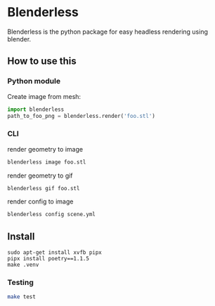 # Blenderless

Blenderless is the python package for easy headless rendering using blender.

## How to use this

### Python module

Create image from mesh:

```python
import blenderless
path_to_foo_png = blenderless.render('foo.stl')
```

### CLI

render geometry to image

```sh
blenderless image foo.stl
```

render geometry to gif

```sh
blenderless gif foo.stl
```

render config to image

```sh
blenderless config scene.yml
```

## Install

```buildoutcfg
sudo apt-get install xvfb pipx
pipx install poetry==1.1.5
make .venv
```

### Testing

```sh
make test
```
